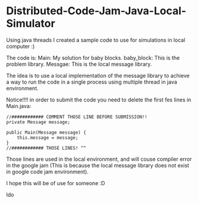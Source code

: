 # Distributed-Code-Jam-Java-Local-Simulator
Using java threads I created a sample code to use for simulations in local computer :)

The code is:
  Main: My solution for baby blocks.
  baby_block: This is the problem library. 
  Messgae: This is the local message library.
  
The idea is to use a local implementation of the message library to achieve a way to run the code in a single process using multiple thread in java environment.

Notice!!!!
in order to submit the code you need to delete the first fes lines in Main.java:
    
    //############ COMMENT THOSE LINE BEFORE SUBMISSION!!
    private Message message;

    public Main(Message message) {
        this.message = message;
    }
    //############ THOSE LINES! ^^
Those lines are used in the local environment, and will couse compiler error in the google jam (This is because the local message library does not exist in google code jam environment).

I hope this will be of use for someone :D

Ido
